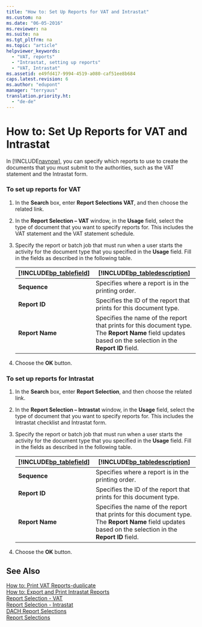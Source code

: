 ```yaml
---
title: "How to: Set Up Reports for VAT and Intrastat"
ms.custom: na
ms.date: "06-05-2016"
ms.reviewer: na
ms.suite: na
ms.tgt_pltfrm: na
ms.topic: "article"
helpviewer_keywords: 
  - "VAT, reports"
  - "Intrastat, setting up reports"
  - "VAT, Intrastat"
ms.assetid: e49fd417-9994-4519-a080-caf51ee8b684
caps.latest.revision: 6
ms.author: "edupont"
manager: "terryaus"
translation.priority.ht: 
  - "de-de"
---
```

# How to: Set Up Reports for VAT and Intrastat
In [!INCLUDE[navnow](../../ApplicationDesign/includes/navnow_md.md)], you can specify which reports to use to create the documents that you must submit to the authorities, such as the VAT statement and the Intrastat form.  
  
### To set up reports for VAT  
  
1.  In the **Search** box, enter **Report Selections VAT**, and then choose the related link.  
  
2.  In the **Report Selection – VAT** window, in the **Usage** field, select the type of document that you want to specify reports for. This includes the VAT statement and the VAT statement schedule.  
  
3.  Specify the report or batch job that must run when a user starts the activity for the document type that you specified in the **Usage** field. Fill in the fields as described in the following table.  
  
    |[!INCLUDE[bp_tablefield](../../ApplicationDesign/includes/bp_tablefield_md.md)]|[!INCLUDE[bp_tabledescription](../../ApplicationDesign/includes/bp_tabledescription_md.md)]|  
    |---------------------------------|---------------------------------------|  
    |**Sequence**|Specifies where a report is in the printing order.|  
    |**Report ID**|Specifies the ID of the report that prints for this document type.|  
    |**Report Name**|Specifies the name of the report that prints for this document type. The **Report Name** field updates based on the selection in the **Report ID** field.|  
  
4.  Choose the **OK** button.  
  
### To set up reports for Intrastat  
  
1.  In the **Search** box, enter **Report Selection**, and then choose the related link.  
  
2.  In the **Report Selection – Intrastat** window, in the **Usage** field, select the type of document that you want to specify reports for. This includes the Intrastat checklist and Intrastat form.  
  
3.  Specify the report or batch job that must run when a user starts the activity for the document type that you specified in the **Usage** field. Fill in the fields as described in the following table.  
  
    |[!INCLUDE[bp_tablefield](../../ApplicationDesign/includes/bp_tablefield_md.md)]|[!INCLUDE[bp_tabledescription](../../ApplicationDesign/includes/bp_tabledescription_md.md)]|  
    |---------------------------------|---------------------------------------|  
    |**Sequence**|Specifies where a report is in the printing order.|  
    |**Report ID**|Specifies the ID of the report that prints for this document type.|  
    |**Report Name**|Specifies the name of the report that prints for this document type. The **Report Name** field updates based on the selection in the **Report ID** field.|  
  
4.  Choose the **OK** button.  
  
## See Also  
 [How to: Print VAT Reports\-duplicate](../../LocalFunctionalityForMicrosoftDynamicsNav2016/Germany/how-to-print-vat-reports-duplicate.md)   
 [How to: Export and Print Intrastat Reports](../../LocalFunctionalityForMicrosoftDynamicsNav2016/Germany/how-to-export-and-print-intrastat-reports.md)   
 [Report Selection \- VAT](../../LocalFunctionalityForMicrosoftDynamicsNav2016/Austria/-$-n_26101-report-selection-vat-$-.md)   
 [Report Selection \- Intrastat](../../LocalFunctionalityForMicrosoftDynamicsNav2016/Austria/-$-n_26100-report-selection-intrastat-$-.md)   
 [DACH Report Selections](../../LocalFunctionalityForMicrosoftDynamicsNav2016/Austria/-$-t_26100-dach-report-selections-$-.md)   
 [Report Selections](assetId:///55eb14d4-35ed-4f35-b942-992a4ef41616)